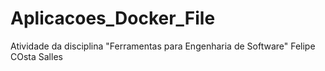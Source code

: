 # Aplicacoes_Docker_File
Atividade da disciplina "Ferramentas para Engenharia de Software"
Felipe COsta Salles
